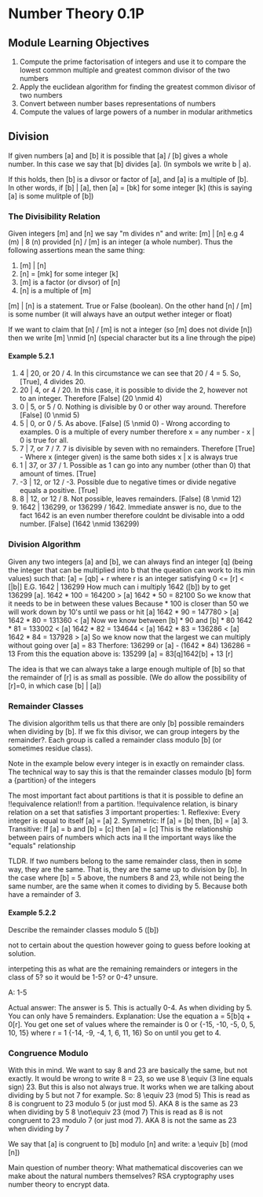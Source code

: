 # Number Theory 0.1P

## Module Learning Objectives

1. Compute the prime factorisation of integers and use it to compare the lowest common multiple and greatest common divisor of the two numbers
2. Apply the euclidean algorithm for finding the greatest common divisor of two numbers
3. Convert between number bases representations of numbers
4. Compute the values of large powers of a number in modular arithmetics

## Division 

If given numbers [a] and [b] it is possible that [a] / [b] gives a whole number. In this case we say that [b] divides [a]. (In symbols we write b | a).

If this holds, then [b] is a divsor or factor of [a], and [a] is a multiple of [b]. In other words, if [b] | [a], then [a] = [bk] for some integer [k] (this is saying [a] is some mulitple of [b])

### The Divisibility Relation
Given integers [m] and [n] we say "m divides n" and write:
  [m] | [n] 
e.g 4 (m) | 8 (n)
provided [n] / [m] is an integer (a whole number). Thus the following assertions mean the same thing:
  1. [m] | [n] 
  2. [n] = [mk] for some integer [k]
  3. [m] is a factor (or divsor) of [n]
  4. [n] is a multiple of [m]

[m] | [n] is a statement. True or False (boolean). On the other hand [n] / [m] is some number (it will always have an output wether integer or float)

If we want to claim that [n] / [m] is not a integer (so [m] does not divide [n]) then we write [m] \nmid [n] (special character but its a line through the pipe) 

#### Example 5.2.1
1. 4 | 20, or 20 / 4. In this circumstance we can see that 20 / 4 = 5. So, [True], 4 divides 20.
2. 20 | 4, or 4 / 20. In this case, it is possible to divide the 2, however not to an integer. Therefore [False] (20 \nmid 4)
3. 0 | 5, or 5 / 0. Nothing is divisible by 0 or other way around. Therefore [False] (0 \nmid 5)
4. 5 | 0, or 0 / 5. As above. [False] (5 \nmid 0) - Wrong according to examples. 0 is a multiple of every number therefore x = any number - x | 0 is true for all. 
5. 7 | 7, or 7 / 7. 7 is divisible by seven with no remainders. Therefore [True] - Where x (integer given) is the same both sides x | x is always true 
6. 1 | 37, or 37 / 1. Possible as 1 can go into any number (other than 0) that amount of times. [True]
7. -3 | 12, or 12 / -3. Possible due to negative times or divide negative equals a positive. [True]
8. 8 | 12, or 12 / 8. Not possible, leaves remainders. [False] (8 \nmid 12)
9. 1642 | 136299, or 136299 / 1642. Immediate answer is no, due to the fact 1642 is an even number therefore couldnt be divisable into a odd number. [False] (1642 \nmid 136299)

### Division Algorithm 
Given any two integers [a] and [b], we can always find an integer [q] (being the integer that can be multiplied into b that the queation can work to its min values) such that:
  [a] = [qb] + r 
where r is an integer satisfying 0 <= [r] < [|b|]
E.G. 
  1642 | 136299
    How much can i multiply 1642 ([b]) by to get 136299 [a]. 
  1642 * 100 = 164200 > [a]
  1642 * 50 = 82100
    So we know that it needs to be in between these values
    Because * 100 is closer than 50 we will work down by 10's until we pass or hit [a]
  1642 * 90 = 147780 > [a]
  1642 * 80 = 131360 < [a]
    Now we know between [b] * 90 and [b] * 80
  1642 * 81 = 133002 < [a]
  1642 * 82 = 134644 < [a]
  1642 * 83 = 136286 < [a]
  1642 * 84 = 137928 > [a]
    So we know now that the largest we can multiply without going over [a] = 83
    Therfore:
  136299 or [a] - (1642 * 84) 136286 =
  13
    From this the equation above is:
  135299 [a] = 83[q]1642[b] + 13 [r]  

The idea is that we can always take a large enough multiple of [b] so that the remainder of [r] is as small as possible. (We do allow the possibility of [r]=0, in which case [b] | [a]) 

### Remainder Classes 
The division algorithm tells us that there are only [b] possible remainders when dividing by [b]. If we fix this divisor, we can group integers by the remainder?. Each group is called a remainder class modulo [b] (or sometimes residue class).

Note in the example below every integer is in exactly on remainder class. The technical way to say this is that the remainder classes modulo [b] form a {partition} of the integers

The most important fact about partitions is that it is possible to define an !!equivalence relation!! from a partition. 
    !!equivalence relation, is binary relation on a set that satisfies 3 important properties:
        1. Reflexive: Every integer is equal to itself [a] = [a]
        2. Symmetric: If [a] = [b] then, [b] = [a]
        3. Transitive: If [a] = b and [b] = [c] then [a] = [c]
This is the relationship between pairs of numbers which acts ina ll the important ways like the "equals" relationship

TLDR. If two numbers belong to the same remainder class, then in some way, they are the same. That is, they are the same up to division by [b]. In the case where [b] = 5 above, the numbers 8 and 23, while not being the same number, are the same when it comes to dividing by 5. Because both have a remainder of 3. 


#### Example 5.2.2
Describe the remainder classes modulo 5 ([b])

not to certain about the question however going to guess before looking at solution.

interpeting this as what are the remaining remainders or integers in the class of 5? so it would be 1-5? or 0-4? unsure.

A: 1-5

Actual answer: The answer is 5. This is actually 0-4. As when dividing by 5. You can only have 5 remainders. Explanation:
  Use the equation a = 5[b]q + 0[r]. You get one set of values where the remainder is 0 or {-15, -10, -5, 0, 5, 10, 15}
  where r = 1 {-14, -9, -4, 1, 6, 11, 16}
  So on until you get to 4. 

### Congruence Modulo 
With this in mind. We want to say 8 and 23 are basically the same, but not exactly. It would be wrong to write 8 = 23, so we use 8 \equiv (3 line equals sign) 23. But this is also not always true. It works when we are talking about dividing by 5 but not 7 for example. So:
  8 \equiv 23 (mod 5)
    This is read as 8 is congruent to 23 modulo 5 (or just mod 5). AKA 8 is the same as 23 when dividing by 5
  8 \not\equiv 23 (mod 7)
    This is read as 8 is not congruent to 23 modulo 7 (or just mod 7). AKA 8 is not the same as 23 when dividing by 7

We say that [a] is congruent to [b] modulo [n] and write:
  a \equiv [b] (mod [n])


Main question of number theory: What mathematical discoveries can we make about the natural numbers themselves?
RSA cryptography uses number theory to encrypt data. 

